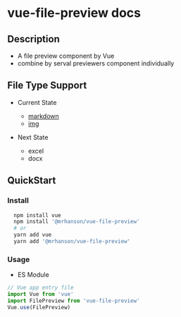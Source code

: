 # vue-file-preview docs

## Description

- A file preview component by Vue
- combine by serval previewers component individually

## File Type Support

- Current State

  - [markdown](/chapter/md-preview/)
  - [img](/chapter/img-preview/)

- Next State

  - excel
  - docx

## QuickStart

### Install

```bash
  npm install vue
  npm install '@mrhanson/vue-file-preview'
  # or
  yarn add vue
  yarn add '@mrhanson/vue-file-preview'
```

### Usage

- ES Module

```js
// Vue app entry file
import Vue from 'vue'
import FilePreview from 'vue-file-preview'
Vue.use(FilePreview)
```
